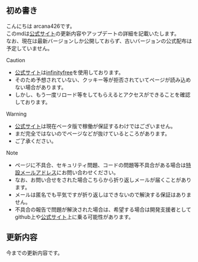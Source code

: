 ## 初め書き

こんにちは arcana426です。<br>
このmdは[公式サイト](https://arcana426.42web.io)の更新内容やアップデートの詳細を記載いたします。<br>
なお、現在は最新バージョンしか公開しておらず、古いバージョンの公式配布は予定していません。<br>

> [!CAUTION]
> - [公式サイト](https://arcana426.42web.io)は[infinityfree](https://infinityfree.com)を使用しております。<br>
> - そのため予想されていない、クッキー等が拒否されていてページが読み込めない場合があります。
> - しかし、もう一度リロード等をしてもらえるとアクセスができることを確認しております。

> [!WARNING]
> - [公式サイト](https://arcana426.42web.io)は現在ベータ版で稼働が保証するわけではございません。
> - まだ完全ではないのでページなどが抜けているところがあります。
> - ご了承ください。

> [!NOTE]
> - ページに不具合、セキュリティ問題、コードの問題等不具合がある場合は[特設メールアドレス](info@example.com)にお問い合わせください。
> - なお、お問い合せをされた場合こちらから折り返しメールが届くことがあります。
> - メールは匿名でも平気ですが折り返しはできないので解決する保証はありません。
> - 不具合の報告で問題が解決された場合は、希望する場合は開発支援者としてgithub上や[公式サイト](https://arcana426.42web.io)上に乗る可能性があります。

## 更新内容
今までの更新内容です。
